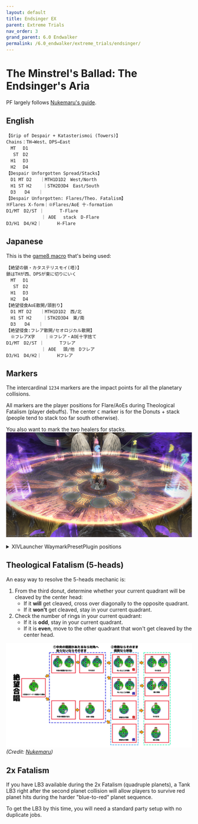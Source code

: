 ```yaml
---
layout: default
title: Endsinger EX
parent: Extreme Trials
nav_order: 3
grand_parent: 6.0 Endwalker
permalink: /6.0_endwalker/extreme_trials/endsinger/
---
```


# The Minstrel's Ballad: The Endsinger's Aria

PF largely follows [Nukemaru's guide](https://youtu.be/dwZ8uVCPI80).

## English
```
【Grip of Despair + Katasterismoi (Towers)】
Chains：TH→West、DPS→East
　MT 　D1
　 ST　D2
　H1　 D3
　H2　 D4
【Despair Unforgotten Spread/Stacks】
　D1 MT D2　　｜MTH1D1D2　West/North
　H1 ST H2　　 ｜STH2D3D4　East/South
　D3　　D4　　｜
【Despair Unforgotten: Flares/Theo. Fatalism】
※Flares X-form｜※Flares/AoE 十-formation
D1/MT　D2/ST ｜　　 　T-Flare
　　　　　　　　｜ AOE　 stack　D-Flare
D3/H1　D4/H2｜　　　 H-Flare
```

## Japanese

This is the [game8 macro](https://game8.jp/ff14/446913) that's being used:
```
【絶望の鎖・カタステリスモイ(塔)】
鎖はTHが西、DPSが東に切りにいく
　MT 　D1
　 ST　D2
　H1　 D3
　H2　 D4
【絶望侵食AoE散開/頭割り】
　D1 MT D2　　｜MTH1D1D2　西/北
　H1 ST H2　　 ｜STH2D3D4　東/南
　D3　　D4　　｜
【絶望侵食:フレア散開/セオロジカル散開】
　※フレアX字　  ｜※フレア・AOE十字捨て
D1/MT　D2/ST ｜　　 　Tフレア
　　　　　　　　｜ AOE　 頭/他　Dフレア
D3/H1　D4/H2｜　　　 Hフレア
```

## Markers

The intercardinal `1234` markers are the impact points for all the planetary collisions.

All markers are the player positions for Flare/AoEs during Theological Fatalism (player debuffs). The center `C` marker is for the Donuts + stack (people tend to stack too far south otherwise).

You also want to mark the two healers for stacks.
![](images/markers.jpg)
<details>
<summary>XIVLauncher WaymarkPresetPlugin positions</summary>

<div class="language-json highlighter-rouge"><div class="highlight"><pre class="highlight">
<code>{"Name":"Endsinger EX","MapID":846,"A":{"X":100.0,"Y":0.0,"Z":82.0,"ID":0,"Active":true},"B":{"X":118.0,"Y":0.0,"Z":100.0,"ID":1,"Active":true},"C":{"X":100.0,"Y":0.0,"Z":100.0,"ID":2,"Active":true},"D":{"X":82.0,"Y":0.0,"Z":100.0,"ID":3,"Active":true},"One":{"X":87.272,"Y":0.0,"Z":87.272,"ID":4,"Active":true},"Two":{"X":112.728,"Y":0.0,"Z":87.272,"ID":5,"Active":true},"Three":{"X":112.728,"Y":0.0,"Z":112.728,"ID":6,"Active":true},"Four":{"X":87.272,"Y":0.0,"Z":112.728,"ID":7,"Active":true}}
</code></pre></div></div>

</details>

## Theological Fatalism (5-heads)

An easy way to resolve the 5-heads mechanic is:

1. From the third donut, determine whether your current quadrant will be cleaved by the center head:
	- If it **will** get cleaved, cross over diagonally to the opposite quadrant.
	- If it **won't** get cleaved, stay in your current quadrant.
2. Check the number of rings in your current quadrant:
	- If it is **odd**, stay in your current quadrant.
	- If it is **even**, move to the other quadrant that won't get cleaved by the center head.
	
![](images/five_head.jpg)
*(Credit: [Nukemaru](https://twitter.com/nukemarugames/status/1514278676359446528?s=20&t=olONmsjUl90VIwjrZNqbtQ))*

## 2x Fatalism

If you have LB3 available during the 2x Fatalism (quadruple planets), a Tank LB3 right after the second planet collision will allow players to survive red planet hits during the harder "blue-to-red" planet sequence.

To get the LB3 by this time, you will need a standard party setup with no duplicate jobs.

